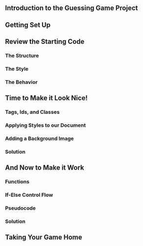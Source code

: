 ## Introduction to the Guessing Game Project

## Getting Set Up

## Review the Starting Code

### The Structure
### The Style
### The Behavior

## Time to Make it Look Nice!

### Tags, Ids, and Classes
### Applying Styles to our Document
### Adding a Background Image
### Solution

## And Now to Make it Work

### Functions
### If-Else Control Flow
### Pseudocode
### Solution

## Taking Your Game Home

